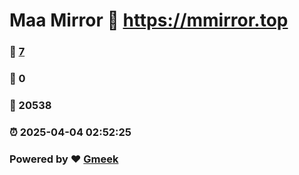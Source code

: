 # Maa Mirror :link: https://mmirror.top 
### :page_facing_up: [7](https://mmirror.top/tag.html) 
### :speech_balloon: 0 
### :hibiscus: 20538 
### :alarm_clock: 2025-04-04 02:52:25 
### Powered by :heart: [Gmeek](https://github.com/Meekdai/Gmeek)
